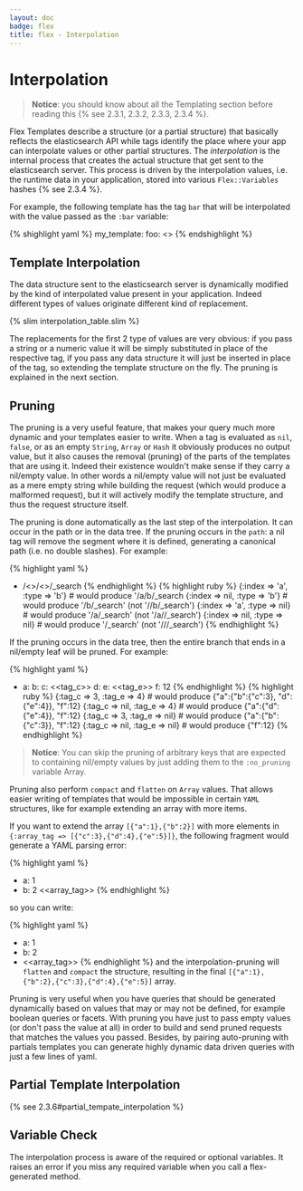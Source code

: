 ```yaml
---
layout: doc
badge: flex
title: flex - Interpolation
---
```


# Interpolation

> __Notice__: you should know about all the Templating section before reading this {% see 2.3.1, 2.3.2, 2.3.3, 2.3.4 %}.

Flex Templates describe a structure (or a partial structure) that basically reflects the elasticsearch API while tags identify the place where your app can interpolate values or other partial structures. The _interpolation_ is the internal process that creates the actual structure that get sent to the elasticsearch server. This process is driven by the interpolation values, i.e. the runtime data in your application, stored into various `Flex::Variables` hashes {% see 2.3.4 %}.

For example, the following template has the tag `bar` that will be interpolated with the value passed as the `:bar` variable:

{% shighlight yaml %}
my_template:
  foo: <<bar>>
{% endshighlight %}

## Template Interpolation

The data structure sent to the elasticsearch server is dynamically modified by the kind of interpolated value present in your application. Indeed different types of values originate different kind of replacement.

{% slim interpolation_table.slim %}

The replacements for the first 2 type of values are very obvious: if you pass a string or a numeric value it will be simply substituted in place of the respective tag, if you pass any data structure it will just be inserted in place of the tag, so extending the template structure on the fly. The pruning is explained in the next section.

## Pruning

The pruning is a very useful feature, that makes your query much more dynamic and your templates easier to write. When a tag is evaluated as `nil`, `false`, or as an empty `String`, `Array` or `Hash` it obviously produces no output value, but it also causes the removal (pruning) of the parts of the templates that are using it. Indeed their existence wouldn't make sense if they carry a nil/empty value. In other words a nil/empty value will not just be evaluated as a mere empty string while building the request (which would produce a malformed request), but it will actively modify the template structure, and thus the request structure itself.

The pruning is done automatically as the last step of the interpolation. It can occur in the path or in the data tree. If the pruning occurs in the `path`: a nil tag will remove the segment where it is defined, generating a canonical path (i.e. no double slashes). For example:

{% highlight yaml %}
- /<<index>>/<<type>>/_search
{% endhighlight %}
{% highlight ruby %}
{:index => 'a', :type => 'b'} # would produce '/a/b/_search
{:index => nil, :type => 'b'} # would produce '/b/_search'  (not '//b/_search')
{:index => 'a', :type => nil} # would produce '/a/_search'  (not '/a//_search')
{:index => nil, :type => nil} # would produce '/_search'    (not '///_search')
{% endhighlight %}

If the pruning occurs in the data tree, then the entire branch that ends in a nil/empty leaf will be pruned. For example:

{% highlight yaml %}
- a:
    b:
      c: <<tag_c>>
    d:
      e: <<tag_e>>
  f: 12
{% endhighlight %}
{% highlight ruby %}
{:tag_c => 3,   :tag_e => 4}   # would produce {"a":{"b":{"c":3}, "d":{"e":4}}, "f":12}
{:tag_c => nil, :tag_e => 4}   # would produce {"a":{"d":{"e":4}}, "f":12}
{:tag_c => 3,   :tag_e => nil} # would produce {"a":{"b":{"c":3}}, "f":12}
{:tag_c => nil, :tag_e => nil} # would produce {"f":12}
{% endhighlight %}

> __Notice__: You can skip the pruning of arbitrary keys that are expected to containing nil/empty values by just adding them to the `:no_pruning` variable Array.

Pruning also perform `compact` and `flatten` on `Array` values. That allows easier writing of templates that would be impossible in certain `YAML` structures, like for example extending an array with more items.

If you want to extend the array `[{"a":1},{"b":2}]` with more elements in `{:array_tag => [{"c":3},{"d":4},{"e":5}]}`, the following fragment would generate a YAML parsing error:

{% highlight yaml %}
- a: 1
- b: 2
<<array_tag>>
{% endhighlight %}

so you can write:

{% highlight yaml %}
- a: 1
- b: 2
- <<array_tag>>
{% endhighlight %}
and the interpolation-pruning will `flatten` and `compact` the structure, resulting in the final `[{"a":1},{"b":2},{"c":3},{"d":4},{"e":5}]` array.

Pruning is very useful when you have queries that should be generated dynamically based on values that may or may not be defined, for example boolean queries or facets. With pruning you have just to pass empty values (or don't pass the value at all) in order to build and send pruned requests that matches the values you passed. Besides, by pairing auto-pruning with partials templates you can generate highly dynamic data driven queries with just a few lines of yaml.

## Partial Template Interpolation

{% see 2.3.6#partial_tempate_interpolation %}


## Variable Check

The interpolation process is aware of the required or optional variables. It raises an error if you miss any required variable when you call a flex-generated method.
